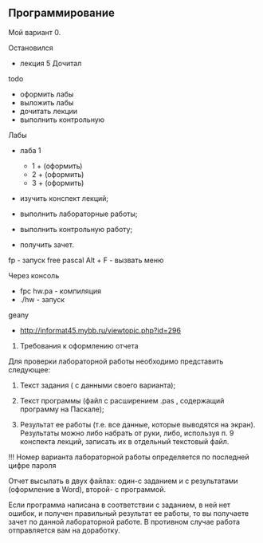 ## Программирование

Мой вариант 0.

Остановился
- лекция 5 Дочитал

todo
- оформить лабы
- выложить лабы
- дочитать лекции
- выполнить контрольную

Лабы
- лаба 1
  - 1 + (оформить)
  - 2 + (оформить)
  - 3 + (оформить)

- изучить конспект лекций;
- выполнить лабораторные работы;
- выполнить контрольную работу;
- получить зачет.

fp - запуск free pascal
Alt + F - вызвать меню

Через консоль
- fpc hw.pa - компиляция
- ./hw - запуск

geany
- http://informat45.mybb.ru/viewtopic.php?id=296


1. Требования к оформлению отчета

Для проверки лабораторной работы необходимо представить следующее:

 

1. Текст задания ( с данными своего варианта);

2. Текст программы (файл с расширением .pas , содержащий программу на Паскале);

3. Результат ее работы (т.е. все данные, которые выводятся на экран). Результаты можно либо набрать от руки, либо, используя п. 9 конспекта лекций, записать их в отдельный текстовый файл.

!!! Номер варианта лабораторной работы определяется по последней цифре пароля

Отчет высылать в двух файлах: один-с заданием и с результатами (оформление в Word), второй- с программой.

Если программа написана в соответствии с заданием, в ней нет ошибок, и получен правильный результат ее работы, то вы получаете зачет по данной лабораторной работе. В противном случае работа отправляется вам на доработку.